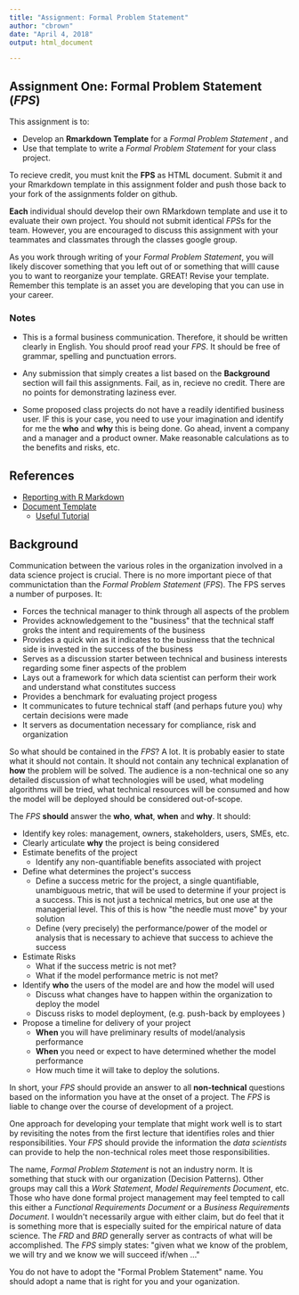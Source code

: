 ```yaml
---
title: "Assignment: Formal Problem Statement"
author: "cbrown"
date: "April 4, 2018"
output: html_document

---
```


## Assignment One: Formal Problem Statement (*FPS*)

This assignment is to:

 - Develop an **Rmarkdown Template** for a *Formal Problem Statement* , and
 - Use that template to write a *Formal Problem Statement* for your class project.


To recieve credit, you must knit the **FPS** as HTML 
document. Submit it and your Rmarkdown template in this assignment folder 
and push those back to your fork of the assignments folder on github.
 
**Each** individual should develop their own RMarkdown template and use it to 
evaluate their own project. You should not submit identical *FPS*s for the 
team. However, you are encouraged to discuss this assignment with your 
teammates and classmates through the classes google group. 

As you work through writing of your *Formal Problem Statement*, you will likely
discover something that you left out of or something that willl cause you to 
want to reorganize your template. GREAT! Revise your template. Remember this 
template is an asset you are developing that you can use in your career.


### Notes

 * This is a formal business communication. Therefore, it should be written 
   clearly in English. You should proof read your *FPS*. It 
   should be free of grammar, spelling and punctuation errors.
   
 * Any submission that simply creates a list based on the **Background** 
   section will fail this assignments. Fail, as in, recieve no credit. There are
   no points for demonstrating laziness ever.
   
 * Some proposed class projects do not have a readily identified business 
   user. IF this is your case, you need to use your imagination and identify for 
   me the **who** and **why** this is being done. Go ahead, invent a company 
   and a manager and a product owner. Make reasonable calculations as to the
   benefits and risks, etc.
 


## References

 - [Reporting with R Markdown](https://www.datacamp.com/courses/reporting-with-r-markdown)
 - [Document Template](https://rmarkdown.rstudio.com/developer_document_templates.html)
   - [Useful Tutorial](http://ismayc.github.io/ecots2k16/template_pkg/)


## Background

Communication between the various roles in the organization involved in a data
science project is crucial. There is no more important piece of that 
communictation than the *Formal Problem Statement* (*FPS*). The FPS serves a 
number of purposes. It:

 - Forces the technical manager to think through all aspects of the problem
 - Provides acknowledgement to the "business" that the technical staff 
   groks the intent and requirements of the business
 - Provides a quick win as it indicates to the business that the technical side 
   is invested in the success of the business
 - Serves as a discussion starter between technical and business interests 
   regarding some finer aspects of the problem
 - Lays out a framework for which data scientist can perform their work and
   understand what constitutes success
 - Provides a benchmark for evaluating project progess  
 - It communicates to future technical staff (and perhaps future you) why 
   certain decisions were made
 - It servers as documentation necessary for compliance, risk and organization


So what should be contained in the *FPS*?  A lot. It is probably easier to 
state what it should not contain. It should not contain any technical explanation 
of **how** the problem will be solved. The audience is a 
non-technical one so any detailed discussion of what technologies will be used, 
what modeling algorithms will be tried, what technical resources will be 
consumed and how the model will be deployed should be considered out-of-scope. 

The *FPS* **should** answer the **who**, **what**, **when** and 
**why**. It should:

 - Identify key roles: management, owners, stakeholders, users, SMEs, etc.
 - Clearly articulate **why** the project is being considered
 - Estimate benefits of the project 
   - Identify any non-quantifiable benefits associated with project 
 - Define what determines the project's success
   - Define a success metric for the project, a single quantifiable, unambiguous 
     metric, that will be used to determine if your project is a success. This is
     not just a technical metrics, but one use at the managerial level. This of
     this is how "the needle must move" by your solution
   - Define (very precisely) the performance/power of the model or analysis that 
     is necessary to achieve that success to achieve the success
 - Estimate Risks
   - What if the success metric is not met?
   - What if the model performance metric is not met?
 - Identify **who** the users of the model are and how the model will used 
   - Discuss what changes have to happen within the organization to deploy the model
   - Discuss risks to model deployment, (e.g. push-back by employees )
 - Propose a timeline for delivery of your project
   - **When** you will have preliminary results of model/analysis performance
   - **When** you need or expect to have determined whether the model performance 
   - How much time it will take to deploy the solutions.
   
In short, your *FPS* should provide an answer to all **non-technical** 
questions based on the information you have at the onset of a project. The 
*FPS* is liable to change over the course of development of a project.

One approach for developing your template that might work well is to 
start by revisiting the notes from the first lecture that identifies roles and 
thier responsibilities. Your *FPS* should provide the information the 
*data scientists* can provide to help the non-technical roles meet 
those responsibilities.  

The name, *Formal Problem Statement* is not an industry norm. It is something 
that stuck with our organization (Decision Patterns). Other groups may call 
this a *Work Statement*, *Model Requirements Document*, etc. Those who have 
done formal project management may feel tempted to call this either a *Functional Requirements Document* or a *Business Requirements Document*. I wouldn't 
necessarily argue with either claim, but do feel that it is something more 
that is especially suited for the empirical nature of data science. 
The *FRD* and *BRD* generally server as contracts of what will be accomplished.
The *FPS* simply states: "given what we know of the problem, we will try and 
we know we will succeed if/when ..."

You do not have to adopt the "Formal Problem Statement" name. You should adopt 
a name that is right for you and your oganization.
